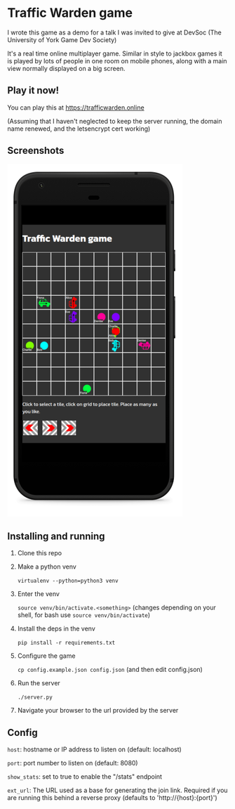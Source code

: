 # Traffic Warden game

I wrote this game as a demo for a talk I was invited to give at DevSoc (The University of York Game Dev Society)

It's a real time online multiplayer game. Similar in style to jackbox games it is played by lots of people in one room on mobile phones, along with a main view normally displayed on a big screen.

## Play it now!

You can play this at https://trafficwarden.online

(Assuming that I haven't neglected to keep the server running, the domain name renewed, and the letsencrypt cert working)

## Screenshots

![Screenshot of traffic warden being played on a phone](static/images/screenshot1_small.png)

## Installing and running

1. Clone this repo
2. Make a python venv

    `virtualenv --python=python3 venv`
    
3. Enter the venv

    `source venv/bin/activate.<something>` (changes depending on your shell, for bash use `source venv/bin/activate`)
    
4. Install the deps in the venv

    `pip install -r requirements.txt`
    
5. Configure the game

    `cp config.example.json config.json` (and then edit config.json)
    
6. Run the server

    `./server.py`
    
7. Navigate your browser to the url provided by the server

## Config

`host`: hostname or IP address to listen on (default: localhost)

`port`: port number to listen on (default: 8080)

`show_stats`: set to true to enable the "/stats" endpoint

`ext_url`: The URL used as a base for generating the join link. Required if you are running this behind a reverse proxy (defaults to 'http://{host}:{port}')
